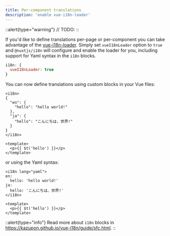 ```yaml
---
title: Per-component translations
description: 'enable vue-i18n-loader'
---
```


::alert{type="warning"}
// TODO:
::

If you'd like to define translations per-page or per-component you can take advantage of the [vue-i18n-loader](https://github.com/intlify/vue-i18n-loader). Simply set `vueI18nLoader` option to `true` and `@nuxtjs/i18n` will configure and enable the loader for you, including support for Yaml syntax in the `i18n` blocks.

```js {}[nuxt.config.js]
i18n: {
  vueI18nLoader: true
}
```

You can now define translations using custom blocks in your Vue files:

```vue
<i18n>
{
  "en": {
    "hello": "hello world!"
  },
  "ja": {
    "hello": "こんにちは、世界!"
  }
}
</i18n>

<template>
  <p>{{ $t('hello') }}</p>
</template>
```

or using the Yaml syntax:

```vue
<i18n lang="yaml">
en:
  hello: 'hello world!'
ja:
  hello: 'こんにちは、世界!'
</i18n>

<template>
  <p>{{ $t('hello') }}</p>
</template>
```

::alert{type="info"}
Read more about `i18n` blocks in https://kazupon.github.io/vue-i18n/guide/sfc.html.
::
